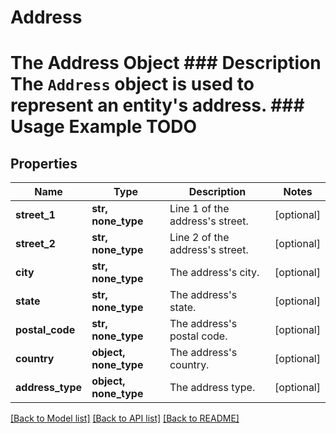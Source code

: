 # Address

# The Address Object ### Description The `Address` object is used to represent an entity's address. ### Usage Example TODO

## Properties
Name | Type | Description | Notes
------------ | ------------- | ------------- | -------------
**street_1** | **str, none_type** | Line 1 of the address&#39;s street. | [optional] 
**street_2** | **str, none_type** | Line 2 of the address&#39;s street. | [optional] 
**city** | **str, none_type** | The address&#39;s city. | [optional] 
**state** | **str, none_type** | The address&#39;s state. | [optional] 
**postal_code** | **str, none_type** | The address&#39;s postal code. | [optional] 
**country** | **object, none_type** | The address&#39;s country. | [optional] 
**address_type** | **object, none_type** | The address type. | [optional] 

[[Back to Model list]](../README.md#documentation-for-models) [[Back to API list]](../README.md#documentation-for-api-endpoints) [[Back to README]](../README.md)


